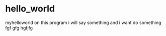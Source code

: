 # hello_world
myhelloworld
on this program i will say something and i want do something
fgf
gfg
hgfjfg
